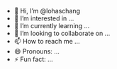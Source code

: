 - 👋 Hi, I’m @lohaschang
- 👀 I’m interested in ...
- 🌱 I’m currently learning ...
- 💞️ I’m looking to collaborate on ...
- 📫 How to reach me ...
- 😄 Pronouns: ...
- ⚡ Fun fact: ...

<!---
lohaschang/lohaschang is a ✨ special ✨ repository because its `README.md` (this file) appears on your GitHub profile.
You can click the Preview link to take a look at your changes.
--->

